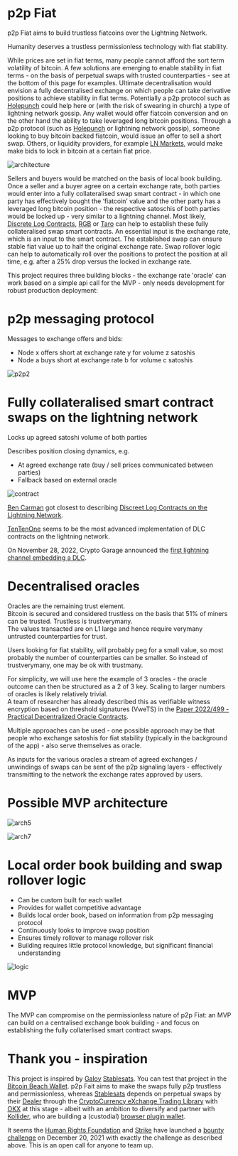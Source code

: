 # p2p Fiat
p2p Fiat aims to build trustless fiatcoins over the Lightning Network. 

Humanity deserves a trustless permissionless technology with fiat stability. 

While prices are set in fiat terms, many people cannot afford the sort term volatility of bitcoin.  A few solutions are emerging to enable stability in fiat terms - on the basis of perpetual swaps with trusted counterparties - see at the bottom of this page for examples.  Ultimate decentralisation would envision a fully decentralised exchange on which people can take derivative positions to achieve stability in fiat terms. Potentially a p2p protocol such as [Holepunch](https://holepunch.to/) could help here or (with the risk of swearing in church) a type of lightning network gossip. Any wallet would offer fiatcoin conversion and on the other hand the ability to take leveraged long bitcoin positions. Through a p2p protocol (such as [Holepunch](https://holepunch.to/) or lightning network gossip), someone looking to buy bitcoin backed fiatcoin, would issue an offer to sell a short swap. Others, or liquidity providers, for example [LN Markets](https://lnmarkets.com/), would make make bids to lock in bitcoin at a certain fiat price.  

![architecture](https://user-images.githubusercontent.com/67538415/204137859-ec64d73a-b66e-44e3-9908-4b10f83f99a9.svg)

Sellers and buyers would be matched on the basis of local book building. Once a seller and a buyer agree on a certain exchange rate, both parties would enter into a fully collateralised swap smart contract - in which one party has effectively bought the ‘fiatcoin’ value and the other party has a leveraged long bitcoin position - the respective satoschis of both parties would be locked up - very similar to a lightning channel. Most likely, [Discrete Log Contracts](https://adiabat.github.io/dlc.pdf), [RGB](https://www.youtube.com/watch?v=Uy-JH7eOkk4) or [Taro](https://lightning.engineering/posts/2022-9-28-taro-launch/) can help to establish these fully collateralised swap smart contracts. An essential input is the exchange rate, which is an input to the smart contract. The established swap can ensure stable fiat value up to half the original exchange rate.  Swap rollover logic can help to automatically roll over the positions to protect the position at all time, e.g. after a 25% drop versus the locked in exchange rate. 

This project requires three building blocks - the exchange rate 'oracle' can work based on a simple api call for the MVP - only needs development for robust production deployment: 

# p2p messaging protocol

Messages to exchange offers and bids: 
- Node x offers short at exchange rate y for volume z satoshis
- Node a buys short at exchange rate b for volume c satoshis

![p2p2](https://user-images.githubusercontent.com/67538415/201062363-06678e6a-4e64-431c-9a3c-c89f1d77f650.svg)

# Fully collateralised smart contract swaps on the lightning network

Locks up agreed satoshi volume of both parties

Describes position closing dynamics, e.g. 
- At agreed exchange rate (buy / sell prices communicated between parties)
- Fallback based on external oracle

![contract](https://user-images.githubusercontent.com/67538415/201618153-60a8def4-c849-4167-8a0a-85cebdfe3cc6.svg)

[Ben Carman](https://github.com/benthecarman) got closest to describing [Discreet Log Contracts on the Lightning Network](https://suredbits.com/author/ben-carman/). 

[TenTenOne](https://github.com/itchysats/10101) seems to be the most advanced implementation of DLC contracts on the lightning network. 

On November 28, 2022, Crypto Garage announced the [first lightning channel embedding a DLC](https://medium.com/crypto-garage/dlc-on-lightning-cb5d191f6e64). 

# Decentralised oracles

Oracles are the remaining trust element.  
Bitcoin is secured and considered trustless on the basis that 51% of miners can be trusted. Trustless is trustverymany.  
The values transacted are on L1 large and hence require verymany untrusted counterparties for trust. 

Users looking for fiat stability, will probably peg for a small value, so most probably the number of counterparties can be smaller. So instead of trustverymany, one may be ok with trustmany.  

For simplicity, we will use here the example of 3 oracles - the oracle outcome can then be structured as a 2 of 3 key. Scaling to larger numbers of oracles is likely relatively trivial.  
A team of researcher has already described this as verifiable witness encryption based on threshold signatures (VweTS) in the [Paper 2022/499 - Practical Decentralized Oracle Contracts](https://eprint.iacr.org/2022/499). 

Multiple approaches can be used - one possible approach may be that people who exchange satoshis for fiat stability (typically in the background of the app) - also serve themselves as oracle. 

As inputs for the various oracles a stream of agreed exchanges / unwindings of swaps can be sent of the p2p signaling layers - effectively transmitting to the network the exchange rates approved by users.  

# Possible MVP architecture

![arch5](https://user-images.githubusercontent.com/67538415/205261524-91a1e2aa-409d-4d70-bc9c-92baf3612880.svg)

![arch7](https://user-images.githubusercontent.com/67538415/205500088-efd464d9-65a9-47a0-8369-c5956efa7848.svg)


# Local order book building and swap rollover logic

- Can be custom built for each wallet
- Provides for wallet competitive advantage
- Builds local order book, based on information from p2p messaging protocol
- Continuously looks to improve swap position
- Ensures timely rollover to manage rollover risk
- Building requires little protocol knowledge, but significant financial understanding

![logic](https://user-images.githubusercontent.com/67538415/201326940-2588e171-d300-4e72-80b3-1afe38962320.svg)

# MVP

The MVP can compromise on the permissionless nature of p2p Fiat: an MVP can build on a centralised exchange book building - and focus on establishing the fully collaterlised smart contract swaps.  

# Thank you - inspiration

This project is inspired by [Galoy](https://galoy.io/) [Stablesats](https://stablesats.com/).  You can test that project in the [Bitcoin Beach Wallet](https://www.bbw.sv/).  p2p Fait aims to make the swaps fully p2p trustless and permissionless, whereas [Stablesats](https://stablesats.com/) depends on perpetual swaps by their [Dealer](https://github.com/GaloyMoney/dealer) through the [CryptoCurrency eXchange Trading Library](https://github.com/ccxt/ccxt) with [OKX](https://www.okx.com/) at this stage - albeit with an ambition to diversify and partner with [Kollider](https://kollider.xyz/), who are building a (custodial) [browser plugin wallet](https://kollider.xyz/wallet). 

It seems the [Human Rights Foundation](https://hrf.org/) and [Strike](https://strike.me/) have launched a [bounty challenge](https://hrf.org/strike-hrf-bounty) on December 20, 2021 with exactly the challenge as described above.  This is an open call for anyone to team up.  
